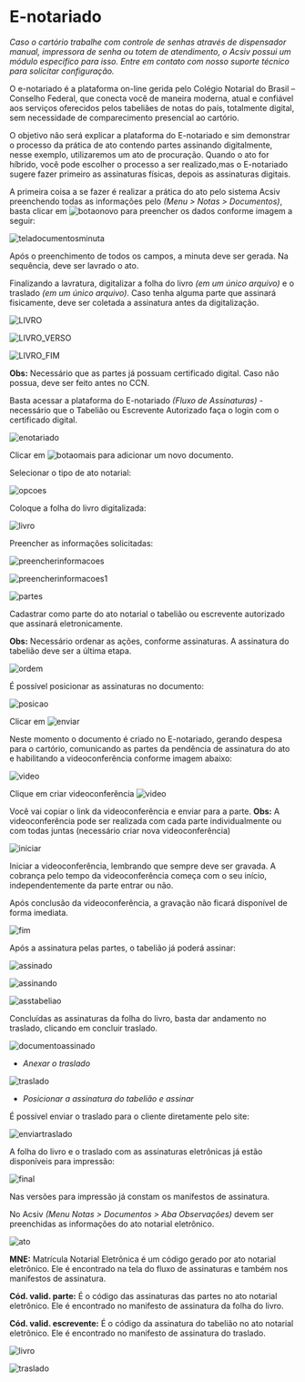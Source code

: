 # E-notariado
*Caso o cartório trabalhe com controle de senhas através de dispensador manual, impressora de senha ou totem de atendimento, o Acsiv possui um módulo específico para isso. Entre em contato com nosso suporte técnico para solicitar configuração.*

O e-notariado é a plataforma on-line gerida pelo Colégio Notarial do Brasil – Conselho Federal, que conecta você de maneira moderna, atual e confiável aos serviços oferecidos pelos tabeliães de notas do país, totalmente digital, sem necessidade de comparecimento presencial ao cartório.

O objetivo não será explicar a plataforma do E-notariado e sim demonstrar o processo da prática de ato contendo partes assinando digitalmente, nesse exemplo, utilizaremos um ato de procuração. Quando o ato for híbrido, você pode escolher o processo a ser realizado,mas o E-notariado sugere fazer primeiro as assinaturas físicas, depois as assinaturas digitais. 

A primeira coisa a se fazer é realizar a prática do ato pelo sistema Acsiv preenchendo todas as informações pelo *(Menu > Notas > Documentos)*, basta clicar em ![botaonovo](https://github.com/gislenetavaresacsiv/E-notariado/blob/main/Imagens/Botao_Novo.PNG) para preencher os dados conforme imagem a seguir:



 ![teladocumentosminuta](https://github.com/gislenetavaresacsiv/E-notariado/blob/main/Nova_Imagem/MINUTA.PNG)
 
 Após o preenchimento de todos os campos, a minuta deve ser gerada. Na sequência, deve ser lavrado o ato.
 
 Finalizando a lavratura, digitalizar a folha do livro *(em um único arquivo)* e o traslado *(em um único arquivo)*. Caso tenha alguma parte que assinará fisicamente, deve ser coletada a assinatura antes da digitalização.
 

 
 ![LIVRO](https://github.com/gislenetavaresacsiv/E-notariado/blob/main/Imagens/LIVRO.png)

 ![LIVRO_VERSO](https://github.com/gislenetavaresacsiv/E-notariado/blob/main/Imagens/LIVRO_VERSO.png)
 
 ![LIVRO_FIM](https://github.com/gislenetavaresacsiv/E-notariado/blob/main/Imagens/LIVRO_FIM.png)
 
 **Obs:** Necessário que as partes já possuam certificado digital. Caso não possua, deve ser feito antes no CCN.
 
 
  Basta acessar a plataforma do E-notariado *(Fluxo de Assinaturas)* - necessário que o Tabelião ou Escrevente Autorizado faça o login com o certificado digital.
  
  
  
   ![enotariado](https://github.com/gislenetavaresacsiv/E-notariado/blob/main/Imagens/E-NOTARIADO.PNG)
   
   
  
  Clicar em ![botaomais](https://github.com/gislenetavaresacsiv/E-notariado/blob/main/Imagens/bOTAO.PNG) para adicionar um novo documento.
  
   
   
  Selecionar o tipo de ato notarial:
  
  
   ![opcoes](https://github.com/gislenetavaresacsiv/E-notariado/blob/main/Imagens/OP%C3%87%C3%95ES.PNG)
   

 Coloque a folha do livro digitalizada:
 
 
 ![livro](https://github.com/gislenetavaresacsiv/E-notariado/blob/main/Imagens/ANEXAR_LIVRO.PNG)
 
 
 Preencher as informações solicitadas:


 ![preencherinformacoes](https://github.com/gislenetavaresacsiv/E-notariado/blob/main/Imagens/PREENCHER_INFORMA%C3%87%C3%95ES.PNG)
 
 
 ![preencherinformacoes1](https://github.com/gislenetavaresacsiv/E-notariado/blob/main/Imagens/PREENCHER_INFORMA%C3%87%C3%95ES_1.PNG)


 ![partes](https://github.com/gislenetavaresacsiv/E-notariado/blob/main/Imagens/DEPOIS%20MOSTRA%20A%20LOPCALIZA%C3%87%C3%83O%20DAS%20ASSINATURAS.PNG)
 
 
 Cadastrar como parte do ato notarial o tabelião ou escrevente autorizado que assinará eletronicamente.
 

**Obs:** Necessário ordenar as ações, conforme assinaturas. A assinatura do tabelião deve ser a última etapa.


 ![ordem](https://github.com/gislenetavaresacsiv/E-notariado/blob/main/Imagens/ORDEM_ACOES.PNG)
 
 
 É possível posicionar as assinaturas no documento:
 

 ![posicao](https://github.com/gislenetavaresacsiv/E-notariado/blob/main/Imagens/POSICIONO%20ONDE%20QUERO%20COLOCAR%20A%20IMAGEM.PNG)
 
 
 Clicar em   ![enviar](https://github.com/gislenetavaresacsiv/E-notariado/blob/main/Imagens/JA%20CRIA%20NO%20E-NOTARIADO.PNG)
 

Neste momento o documento é criado no E-notariado, gerando despesa para o cartório, comunicando as partes da pendência de assinatura do ato e habilitando a videoconferência conforme imagem abaixo:


 ![video](https://github.com/gislenetavaresacsiv/E-notariado/blob/main/Imagens/DEPOIS%20DE%20ENVIAR.PNG)
 

Clique em criar videoconferência ![video](https://github.com/gislenetavaresacsiv/E-notariado/blob/main/Imagens/VIDEO%20CONFERENCIA%20DO%20ATO.PNG)


Você vai copiar o link da videoconferência e enviar para a parte. **Obs:**  A videoconferência pode ser realizada com cada parte individualmente ou com todas juntas (necessário criar nova videoconferência)


![iniciar](https://github.com/gislenetavaresacsiv/E-notariado/blob/main/Imagens/MANDA%20O%20LINK%20PARA%20CLIENTE.PNG)


 Iniciar a videoconferência, lembrando que sempre deve ser gravada. A cobrança pelo tempo da videoconferência começa com o seu início, independentemente da parte entrar ou não.


Após conclusão da videoconferência, a gravação não ficará disponível de forma imediata.


![fim](https://github.com/gislenetavaresacsiv/E-notariado/blob/main/Imagens/VIDEO%20CONFERENCIA%20NAO%20FICA%20DISPONIVEL%20NA%20HORA.PNG)


Após a assinatura pelas partes, o tabelião já poderá assinar:


 ![assinado](https://github.com/gislenetavaresacsiv/E-notariado/blob/main/Imagens/ASSINADO.PNG)
 
 
 ![assinando](https://github.com/gislenetavaresacsiv/E-notariado/blob/main/Imagens/ASSINANDO.PNG)
 
 
  ![asstabeliao](https://github.com/gislenetavaresacsiv/E-notariado/blob/main/Imagens/ASSINATURA%20DO%20TABELI%C3%83O.PNG)


Concluídas as assinaturas da folha do livro, basta dar andamento no traslado, clicando em concluir traslado.


![documentoassinado](https://github.com/gislenetavaresacsiv/E-notariado/blob/main/Imagens/DOCUMENTO%20ASSINADO%20COM%20SUCESSO.PNG)


* *Anexar o traslado*


 ![traslado](https://github.com/gislenetavaresacsiv/E-notariado/blob/main/Imagens/ANEXAR_TRASLADO.PNG)
 
 
* *Posicionar a assinatura do tabelião e assinar*
 
 É possível enviar o traslado para o cliente diretamente pelo site:
 
 
![enviartraslado](https://github.com/gislenetavaresacsiv/E-notariado/blob/main/Imagens/ENVIAR%20O%20TRASLADO%20POR%20E-MAIL.PNG)


A folha do livro e o traslado com as assinaturas eletrônicas já estão disponíveis para impressão:


 ![final](https://github.com/gislenetavaresacsiv/E-notariado/blob/main/Imagens/CONCLUINDO%20COM%20SUCESSO.PNG)
 
 
 Nas versões para impressão já constam os manifestos de assinatura.
 
 
 No Acsiv  *(Menu Notas > Documentos > Aba Observações)* devem ser preenchidas as informações do ato notarial eletrônico.
 

![ato](https://github.com/gislenetavaresacsiv/E-notariado/blob/main/Imagens/ATO_PRATICA.PNG)


**MNE:** Matrícula Notarial Eletrônica é um código gerado por ato notarial eletrônico. Ele é encontrado na tela do fluxo de assinaturas e também nos manifestos de assinatura.

**Cód. valid. parte:** É o código das assinaturas das partes no ato notarial eletrônico. Ele é encontrado no manifesto de assinatura da folha do livro.

**Cód. valid. escrevente:** É o código da assinatura do tabelião no ato notarial eletrônico. Ele é encontrado no manifesto de assinatura do traslado.


 ![livro](https://github.com/gislenetavaresacsiv/E-notariado/blob/main/Imagens/MANIFESTO%20DE%20ASSINATURA%20DO%20LIVRO.PNG)
 

 ![traslado](https://github.com/gislenetavaresacsiv/E-notariado/blob/main/Imagens/MANIFESTO%20DE%20ASSINATURA%20DO%20TRASLADO.PNG)
